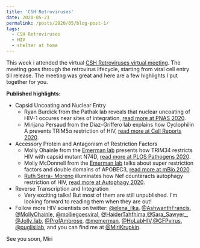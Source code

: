 ```yaml
---
title: 'CSH Retroviruses'
date: 2020-05-21
permalink: /posts/2020/05/blog-post-1/
tags:
  - CSH Retroviruses
  - HIV
  - shelter at home
---
```


This week i attended the virtual [CSH Retroviruses virtual meeting](https://meetings.cshl.edu/meetings.aspx?meet=RETRO&year=20). The meeting goes through the retrovirus lifecycle, starting from viral cell entry till release. The meeting was great and here are a few highlights I put together for you. 

**Published highlights:**

  *  Capsid Uncoating and Nuclear Entry
      * Ryan Burdick from the Pathak lab reveals that nuclear uncoating of HIV-1 occures near sites of integration, [read more at PNAS 2020](https://www.pnas.org/content/117/10/5486).
      * Mirijana Persaud from the Diaz-Griffero lab explains how Cyclophilin A prevents TRIM5α restriction of HIV, [read more at Cell Reports 2020](https://www.cell.com/cell-reports/fulltext/S2211-1247(20)30274-6).
  *  Accessory Protein and Antagonism of Restriction Factors
      * Molly Ohainle from the [Emerman lab](https://research.fhcrc.org/emerman/en.html) presents how TRIM34 restricts HIV with capsid mutant N74D, [read more at PLOS Pathogens 2020](https://journals.plos.org/plospathogens/article?id=10.1371/journal.ppat.1008507). 
      * Molly McDonnell from the [Emerman lab](https://research.fhcrc.org/emerman/en.html) talks about super restriction factors and double domains of APOBEC3, [read more at mBio 2020](https://mbio.asm.org/content/11/2/e00737-20). 
      * [Ruth Serra- Moreno](https://www.urmc.rochester.edu/labs/serra-moreno.aspx) illuminates how Nef counteracts autophagy restriction of HIV, [read more at Autophagy 2020](https://www.tandfonline.com/doi/full/10.1080/15548627.2020.1725401). 
  *  Reverse Transcription and Integration
      * Very exciting talks! But most of them are still unpublished. I'm looking forward to reading them when they are out! 
  *  Follow more HIV scientists on twitter: [@elena_ilka](https://twitter.com/elena_ilka), [@AshwanthFrancis](https://twitter.com/AshwanthFrancis), [@MollyOhainle](https://twitter.com/MollyOhainle), [@molliegoesviral](https://twitter.com/molliegoesviral), [@HaiderTahfhima](https://twitter.com/HaiderTahfhima),[@Sara_Sawyer_](https://twitter.com/Sara_Sawyer_), [@Jolly_lab](https://twitter.com/Jolly_lab), [@ProfAmbrose](https://twitter.com/ProfAmbrose), [@memerman](https://twitter.com/memerman), [@HoLabHIV](https://twitter.com/HoLabHIV),[@GFPvirus](https://twitter.com/GFPvirus), [@puglisilab](https://twitter.com/PuglisiLab), and you can find me at [@MiriKrupkin](https://twitter.com/MiriKrupkin).

See you soon, 
Miri
